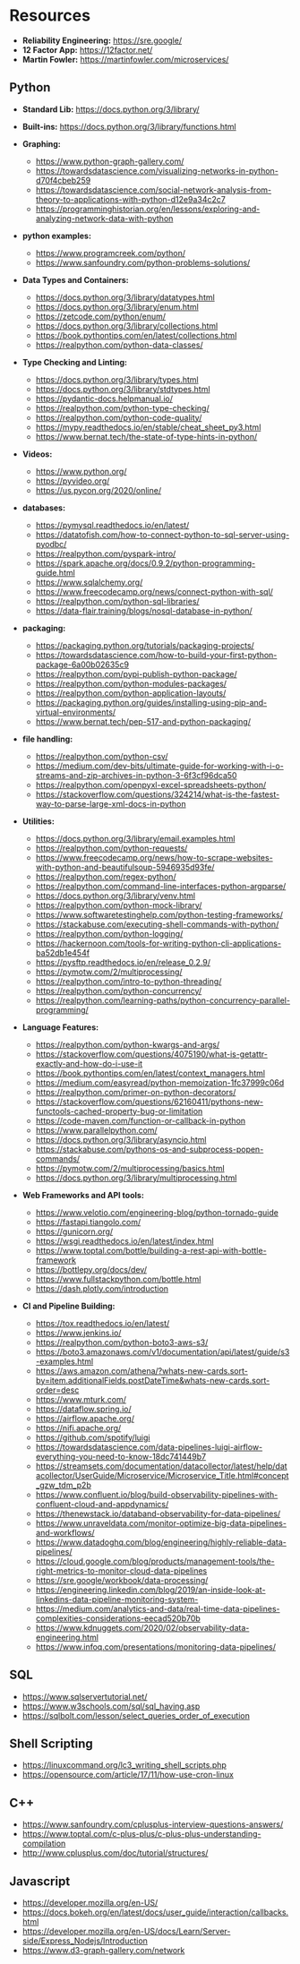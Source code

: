 # Resources

- **Reliability Engineering:** https://sre.google/
- **12 Factor App:** https://12factor.net/
- **Martin Fowler:** https://martinfowler.com/microservices/

## Python
- **Standard Lib:** https://docs.python.org/3/library/
- **Built-ins:** https://docs.python.org/3/library/functions.html

- **Graphing:** 
	* https://www.python-graph-gallery.com/
	* https://towardsdatascience.com/visualizing-networks-in-python-d70f4cbeb259
	* https://towardsdatascience.com/social-network-analysis-from-theory-to-applications-with-python-d12e9a34c2c7
	* https://programminghistorian.org/en/lessons/exploring-and-analyzing-network-data-with-python

- **python examples:** 
	* https://www.programcreek.com/python/
	* https://www.sanfoundry.com/python-problems-solutions/

- **Data Types and Containers:** 
	* https://docs.python.org/3/library/datatypes.html
	* https://docs.python.org/3/library/enum.html
	* https://zetcode.com/python/enum/
	* https://docs.python.org/3/library/collections.html
	* https://book.pythontips.com/en/latest/collections.html
	* https://realpython.com/python-data-classes/

- **Type Checking and Linting:**
	* https://docs.python.org/3/library/types.html
	* https://docs.python.org/3/library/stdtypes.html
	* https://pydantic-docs.helpmanual.io/
	* https://realpython.com/python-type-checking/
	* https://realpython.com/python-code-quality/
	* https://mypy.readthedocs.io/en/stable/cheat_sheet_py3.html
	* https://www.bernat.tech/the-state-of-type-hints-in-python/

- **Videos:**
	* https://www.python.org/
	* https://pyvideo.org/
	* https://us.pycon.org/2020/online/

- **databases:** 
	* https://pymysql.readthedocs.io/en/latest/
	* https://datatofish.com/how-to-connect-python-to-sql-server-using-pyodbc/
	* https://realpython.com/pyspark-intro/
	* https://spark.apache.org/docs/0.9.2/python-programming-guide.html
	* https://www.sqlalchemy.org/
	* https://www.freecodecamp.org/news/connect-python-with-sql/
	* https://realpython.com/python-sql-libraries/
	* https://data-flair.training/blogs/nosql-database-in-python/

- **packaging:** 
	* https://packaging.python.org/tutorials/packaging-projects/
	* https://towardsdatascience.com/how-to-build-your-first-python-package-6a00b02635c9
	* https://realpython.com/pypi-publish-python-package/
	* https://realpython.com/python-modules-packages/
	* https://realpython.com/python-application-layouts/
	* https://packaging.python.org/guides/installing-using-pip-and-virtual-environments/
	* https://www.bernat.tech/pep-517-and-python-packaging/

- **file handling:**
	* https://realpython.com/python-csv/
	* https://medium.com/dev-bits/ultimate-guide-for-working-with-i-o-streams-and-zip-archives-in-python-3-6f3cf96dca50
	* https://realpython.com/openpyxl-excel-spreadsheets-python/
	* https://stackoverflow.com/questions/324214/what-is-the-fastest-way-to-parse-large-xml-docs-in-python	

- **Utilities:**
	* https://docs.python.org/3/library/email.examples.html
	* https://realpython.com/python-requests/
	* https://www.freecodecamp.org/news/how-to-scrape-websites-with-python-and-beautifulsoup-5946935d93fe/
	* https://realpython.com/regex-python/
	* https://realpython.com/command-line-interfaces-python-argparse/
	* https://docs.python.org/3/library/venv.html
	* https://realpython.com/python-mock-library/
	* https://www.softwaretestinghelp.com/python-testing-frameworks/
	* https://stackabuse.com/executing-shell-commands-with-python/
	* https://realpython.com/python-logging/
	* https://hackernoon.com/tools-for-writing-python-cli-applications-ba52db1e454f
	* https://pysftp.readthedocs.io/en/release_0.2.9/
	* https://pymotw.com/2/multiprocessing/
	* https://realpython.com/intro-to-python-threading/
	* https://realpython.com/python-concurrency/
	* https://realpython.com/learning-paths/python-concurrency-parallel-programming/

- **Language Features:**
	* https://realpython.com/python-kwargs-and-args/
	* https://stackoverflow.com/questions/4075190/what-is-getattr-exactly-and-how-do-i-use-it
	* https://book.pythontips.com/en/latest/context_managers.html
	* https://medium.com/easyread/python-memoization-1fc37999c06d
	* https://realpython.com/primer-on-python-decorators/
	* https://stackoverflow.com/questions/62160411/pythons-new-functools-cached-property-bug-or-limitation
	* https://code-maven.com/function-or-callback-in-python
	* https://www.parallelpython.com/
	* https://docs.python.org/3/library/asyncio.html
	* https://stackabuse.com/pythons-os-and-subprocess-popen-commands/
	* https://pymotw.com/2/multiprocessing/basics.html
	* https://docs.python.org/3/library/multiprocessing.html

- **Web Frameworks and API tools:**
	* https://www.velotio.com/engineering-blog/python-tornado-guide
	* https://fastapi.tiangolo.com/
	* https://gunicorn.org/
	* https://wsgi.readthedocs.io/en/latest/index.html
	* https://www.toptal.com/bottle/building-a-rest-api-with-bottle-framework
	* https://bottlepy.org/docs/dev/
	* https://www.fullstackpython.com/bottle.html
	* https://dash.plotly.com/introduction

- **CI and Pipeline Building:**
	* https://tox.readthedocs.io/en/latest/
	* https://www.jenkins.io/
	* https://realpython.com/python-boto3-aws-s3/
	* https://boto3.amazonaws.com/v1/documentation/api/latest/guide/s3-examples.html
	* https://aws.amazon.com/athena/?whats-new-cards.sort-by=item.additionalFields.postDateTime&whats-new-cards.sort-order=desc
	* https://www.mturk.com/
	* https://dataflow.spring.io/
	* https://airflow.apache.org/
	* https://nifi.apache.org/
	* https://github.com/spotify/luigi
	* https://towardsdatascience.com/data-pipelines-luigi-airflow-everything-you-need-to-know-18dc741449b7
	* https://streamsets.com/documentation/datacollector/latest/help/datacollector/UserGuide/Microservice/Microservice_Title.html#concept_gzw_tdm_p2b
	* https://www.confluent.io/blog/build-observability-pipelines-with-confluent-cloud-and-appdynamics/
	* https://thenewstack.io/databand-observability-for-data-pipelines/
	* https://www.unraveldata.com/monitor-optimize-big-data-pipelines-and-workflows/
	* https://www.datadoghq.com/blog/engineering/highly-reliable-data-pipelines/
	* https://cloud.google.com/blog/products/management-tools/the-right-metrics-to-monitor-cloud-data-pipelines
	* https://sre.google/workbook/data-processing/
	* https://engineering.linkedin.com/blog/2019/an-inside-look-at-linkedins-data-pipeline-monitoring-system-
	* https://medium.com/analytics-and-data/real-time-data-pipelines-complexities-considerations-eecad520b70b
	* https://www.kdnuggets.com/2020/02/observability-data-engineering.html
	* https://www.infoq.com/presentations/monitoring-data-pipelines/

## SQL
- https://www.sqlservertutorial.net/
- https://www.w3schools.com/sql/sql_having.asp
- https://sqlbolt.com/lesson/select_queries_order_of_execution

## Shell Scripting
- https://linuxcommand.org/lc3_writing_shell_scripts.php
- https://opensource.com/article/17/11/how-use-cron-linux

## C++
- https://www.sanfoundry.com/cplusplus-interview-questions-answers/
- https://www.toptal.com/c-plus-plus/c-plus-plus-understanding-compilation
- http://www.cplusplus.com/doc/tutorial/structures/

## Javascript
- https://developer.mozilla.org/en-US/
- https://docs.bokeh.org/en/latest/docs/user_guide/interaction/callbacks.html
- https://developer.mozilla.org/en-US/docs/Learn/Server-side/Express_Nodejs/Introduction
- https://www.d3-graph-gallery.com/network